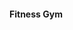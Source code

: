 
#### Fitness Gym
  

 <p align="center"><img src="https://i.ibb.co.com/4dB5rQJ/fitness-gym.png" alt="" /></p>

